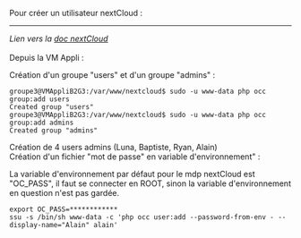Pour créer un utilisateur nextCloud :  
___
*Lien vers la [doc nextCloud](https://docs.nextcloud.com/server/latest/admin_manual/configuration_server/occ_command.html#user-commands)*  
</br>
Depuis la VM Appli :  

Création d'un groupe "users" et d'un groupe "admins" :  
```console
groupe3@VMAppliB2G3:/var/www/nextcloud$ sudo -u www-data php occ group:add users
Created group "users"
groupe3@VMAppliB2G3:/var/www/nextcloud$ sudo -u www-data php occ group:add admins
Created group "admins"
```
Création de 4 users admins (Luna, Baptiste, Ryan, Alain)  
Création d'un fichier "mot de passe" en variable d'environnement" :  

La variable d'environnement par défaut pour le mdp nextCloud est "OC_PASS", il faut se connecter en ROOT, sinon la variable d'environnement en question n'est pas gardée.  

```console
export OC_PASS=************
ssu -s /bin/sh www-data -c 'php occ user:add --password-from-env - --display-name="Alain" alain'
```